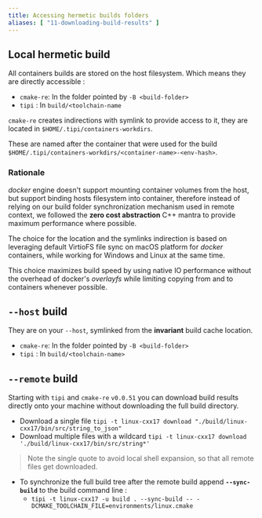 ```yaml
---
title: Accessing hermetic builds folders
aliases: [ "11-downloading-build-results" ]
---
```


## Local hermetic build
All containers builds are stored on the host filesystem. Which means they are directly accessible :
  * `cmake-re`: In the folder pointed by `-B <build-folder>` 
  * `tipi` : In `build/<toolchain-name` 

`cmake-re` creates indirections with symlink to provide access to it, they are located in `$HOME/.tipi/containers-workdirs`.

These are named after the container that were used for the build `$HOME/.tipi/containers-workdirs/<container-name>-<env-hash>`.

### Rationale
*docker* engine doesn't support mounting container volumes from the host, but support binding hosts filesystem into container, therefore instead of relying on our build folder synchronization mechanism used in remote context, we followed the **zero cost abstraction** C++ mantra to provide maximum performance where possible.

The choice for the location and the symlinks indirection is based on leveraging default VirtioFS file sync on macOS platform for *docker* containers, while working for Windows and Linux at the same time.

This choice maximizes build speed by using native IO performance without the overhead of docker's *overlayfs* while limiting copying from and to containers whenever possible.

## `--host` build
They are on your `--host`, symlinked from the **invariant** build cache location.
  * `cmake-re`: In the folder pointed by `-B <build-folder>` 
  * `tipi` : In `build/<toolchain-name>` 

## `--remote` build
Starting with `tipi` and `cmake-re` `v0.0.51` you can download build results directly onto your machine without downloading the full build directory.


- Download a single file `tipi -t linux-cxx17 download "./build/linux-cxx17/bin/src/string_to_json"`
- Download multiple files with a wildcard `tipi -t linux-cxx17 download './build/linux-cxx17/bin/src/string*'`
> Note the single quote to avoid local shell expansion, so that all remote files get downloaded.

- To synchronize the full build tree after the remote build append **`--sync-build`** to the build command line : 
  - `tipi -t linux-cxx17 -u build . --sync-build -- -DCMAKE_TOOLCHAIN_FILE=environments/linux.cmake`